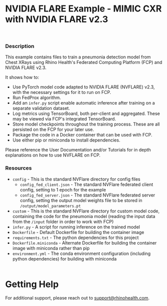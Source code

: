 # NVIDIA FLARE Example - MIMIC CXR with NVIDIA FLARE v2.3
<br/>

### **Description**

This example contains files to train a pneumonia detection model from Chest XRays using Rhino Health's Federated
Computing Platform (FCP) and NVIDIA FLARE v2.3.

It shows how to:
* Use PyTorch model code adapted to NVIDIA FLARE (NVFLARE) v2.3, with the necessary settings for it to run on FCP.
* Run FedProx algorithm. 
* Add an `infer.py` script enable automatic inference after training on a separate validation dataset.
* Log metrics using TensorBoard, both per-client and aggregated.  These may be viewed via FCP's integrated TensorBoard.
* Store model checkpoints throughout the training process.  These are all persisted on the FCP for your later use.
* Package the code in a Docker container that can be used with FCP.
* Use either pip or miniconda to install dependencies.

Please reference the User Documentation and/or Tutorials for in depth explanations on how to use NVFLARE on FCP.

### **Resources**
- `config` - This is the standard NVFlare directory for config files
  - `config_fed_client.json` - The standard NVFlare federated client config, setting to 1 epoch for the example 
  - `config_fed_server.json` - The standard NVFlare federated server config, setting the output model weights file to be stored in `/output/model_parameters.pt`
- `custom` - This is the standard NVFlare directory for custom model code, containing the code for the pneumonia model (reading the input data from the `/input` folder in order to work with FCP)
- `infer.py` - A script for running inference on the trained model
- `Dockerfile` - Default Dockerfile for building the container image
- `requirements.txt` - The python dependencies for this project
- `Dockerfile.miniconda` - Alternate Dockerfile for building the container image with miniconda rather than pip
- `environment.yml` - The conda environment configuration (including python dependencies) for building with miniconda
<br><br>

# Getting Help
For additional support, please reach out to [support@rhinohealth.com](mailto:support@rhinohealth.com).
